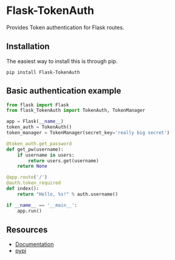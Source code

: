 Flask-TokenAuth
===============

Provides Token authentication for Flask routes.

Installation
------------
The easiest way to install this is through pip.
```
pip install Flask-TokenAuth
```

Basic authentication example
----------------------------

```python
from flask import Flask
from flask_TokenAuth import TokenAuth, TokenManager

app = Flask(__name__)
token_auth = TokenAuth()
token_manager = TokenManager(secret_key='really big secret')

@token_auth.get_password
def get_pw(username):
    if username in users:
        return users.get(username)
    return None

@app.route('/')
@auth.token_required
def index():
    return "Hello, %s!" % auth.username()

if __name__ == '__main__':
    app.run()
```

Resources
---------

- [Documentation](http://pythonhosted.org/Flask-HTTPAuth)
- [pypi](https://pypi.python.org/pypi/Flask-TokenAuth)

